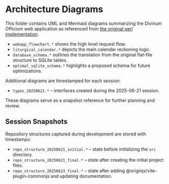 # Architecture Diagrams

This folder contains UML and Mermaid diagrams summarizing the Divinum Officium web application as referenced from [the original perl implementation](https://github.com/rebots-online/divinum-officium/tree/master/web).

- `webapp_flowchart.*` shows the high level request flow.
- `liturgical_calendar.*` depicts the main calendar reckoning logic.
- `database_schema.*` outlines the translation from the original flat-file structure to SQLite tables.
- `optimal_sqlite_schema.*` highlights a proposed schema for future optimizations.

Additional diagrams are timestamped for each session:
- `types_20250621.*` – interfaces created during the 2025-06-21 session.

These diagrams serve as a snapshot reference for further planning and review.

## Session Snapshots

Repository structures captured during development are stored with timestamps:

- `repo_structure_20250621_initial.*` – state before initializing the `src` directory.
- `repo_structure_20250621_final.*` – state after creating the initial project files.
- `repo_structure_20250623_final.*` – state after adding @originjs/vite-plugin-commonjs and updating documentation.
